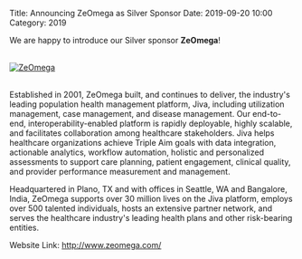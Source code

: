 Title: Announcing ZeOmega as Silver Sponsor
Date: 2019-09-20 10:00
Category: 2019

We are happy to introduce our Silver sponsor **ZeOmega**!

<!-- PELICAN_END_SUMMARY -->
<br>
<div class="text-center">
  <a href="http://www.zeomega.com/" target="_blank">
    <img src="{static}/images/sponsors/zeomega.png" alt="ZeOmega">
  </a>
</div>
<br>

Established in 2001, ZeOmega built, and continues to deliver, the industry's leading population health management platform, Jiva, including utilization management, case management, and disease management. Our end-to-end, interoperability-enabled platform is rapidly deployable, highly scalable, and facilitates collaboration among healthcare stakeholders. Jiva helps healthcare organizations achieve Triple Aim goals with data integration, actionable analytics, workflow automation, holistic and personalized assessments to support care planning, patient engagement, clinical quality, and provider performance measurement and management.

Headquartered in Plano, TX and with offices in Seattle, WA and Bangalore, India, ZeOmega supports over 30 million lives on the Jiva platform, employs over 500 talented individuals, hosts an extensive partner network, and serves the healthcare industry's leading health plans and other risk-bearing entities.

Website Link: <a href="http://www.zeomega.com/" target="_blank">http://www.zeomega.com/</a>
